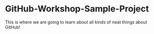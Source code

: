 # GitHub-Workshop-Sample-Project
This is where we are going to learn about all kinds of neat things about GitHub!  
